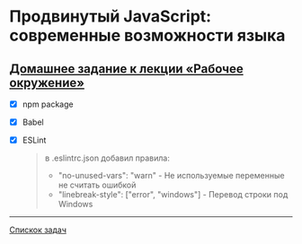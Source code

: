 # Продвинутый JavaScript: современные возможности языка
## [Домашнее задание к лекции «Рабочее окружение»](https://github.com/TomSG03/ajs-homeworks/tree/master/workspace)
- [x] npm package
- [x] Babel
- [x] ESLint 

  > в .eslintrc.json добавил правила:
  >  - "no-unused-vars": "warn" - Не используемые переменные не считать ошибкой 
  >  - "linebreak-style": ["error", "windows"] - Перевод строки под Windows

---
[Спискок задач](https://github.com/TomSG03/ajs-homeworks-list)
